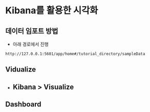 # Kibana를 활용한 시각화

## 데이터 임포트 방법

- 아래 경로에서 진행
```
http://127.0.0.1:5601/app/home#/tutorial_directory/sampleData
```

## Vidualize

- Kibana > Visualize
  -

## Dashboard
